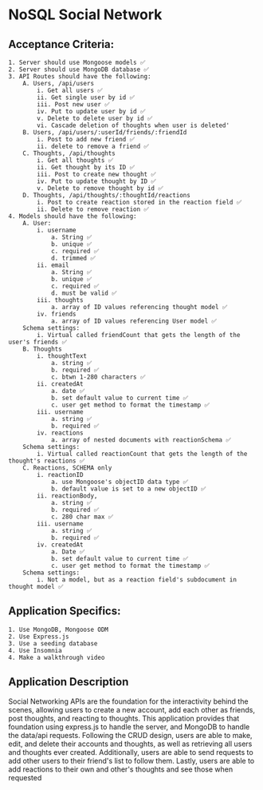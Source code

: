 # NoSQL Social Network

## Acceptance Criteria:

    1. Server should use Mongoose models ✅
    2. Server should use MongoDB database ✅
    3. API Routes should have the following:
        A. Users, /api/users
            i. Get all users ✅
            ii. Get single user by id ✅
            iii. Post new user ✅
            iv. Put to update user by id ✅
            v. Delete to delete user by id ✅
            vi. Cascade deletion of thoughts when user is deleted'
        B. Users, /api/users/:userId/friends/:friendId
            i. Post to add new friend ✅
            ii. delete to remove a friend ✅
        C. Thoughts, /api/thoughts
            i. Get all thoughts ✅
            ii. Get thought by its ID ✅
            iii. Post to create new thought ✅
            iv. Put to update thought by ID ✅
            v. Delete to remove thought by id ✅
        D. Thoughts, /api/thoughts/:thoughtId/reactions
            i. Post to create reaction stored in the reaction field ✅
            ii. Delete to remove reaction ✅
    4. Models should have the following:
        A. User:
            i. username
                a. String ✅
                b. unique ✅
                c. required ✅
                d. trimmed ✅
            ii. email
                a. String ✅
                b. unique ✅
                c. required ✅
                d. must be valid ✅
            iii. thoughts
                a. array of ID values referencing thought model ✅
            iv. friends
                a. array of ID values referencing User model ✅
        Schema settings:
            i. Virtual called friendCount that gets the length of the user's friends ✅
        B. Thoughts
            i. thoughtText
                a. string ✅
                b. required ✅
                c. btwn 1-280 characters ✅
            ii. createdAt
                a. date ✅
                b. set default value to current time ✅
                c. user get method to format the timestamp ✅
            iii. username
                a. string ✅
                b. required ✅
            iv. reactions
                a. array of nested documents with reactionSchema ✅
        Schema settings:
            i. Virtual called reactionCount that gets the length of the thought's reactions ✅
        C. Reactions, SCHEMA only
            i. reactionID
                a. use Mongoose's objectID data type ✅
                b. default value is set to a new objectID ✅
            ii. reactionBody,
                a. string ✅
                b. required ✅
                c. 280 char max ✅
            iii. username
                a. string ✅
                b. required ✅
            iv. createdAt
                a. Date ✅
                b. set default value to current time ✅
                c. user get method to format the timestamp ✅
        Schema settings:
            i. Not a model, but as a reaction field's subdocument in thought model ✅

## Application Specifics:

    1. Use MongoDB, Mongoose ODM
    2. Use Express.js
    3. Use a seeding database
    4. Use Insomnia
    4. Make a walkthrough video

## Application Description

Social Networking APIs are the foundation for the interactivity behind the scenes, allowing users to create a new account, add each other as friends, post thoughts, and reacting to thoughts. This application provides that foundation using express.js to handle the server, and MongoDB to handle the data/api requests. Following the CRUD design, users are able to make, edit, and delete their accounts and thoughts, as well as retrieving all users and thoughts ever created. Additionally, users are able to send requests to add other users to their friend's list to follow them. Lastly, users are able to add reactions to their own and other's thoughts and see those when requested
